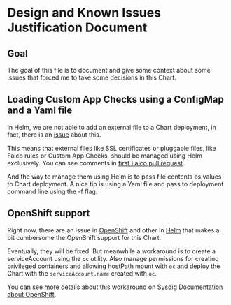 # Design and Known Issues Justification Document

## Goal

The goal of this file is to document and give some context about some issues that
forced me to take some decisions in this Chart.

## Loading Custom App Checks using a ConfigMap and a Yaml file

In Helm, we are not able to add an external file to a Chart deployment, in fact,
there is an [issue](https://github.com/helm/helm/issues/3276) about this.

This means that external files like SSL certificates or pluggable files, like
Falco rules or Custom App Checks, should be managed using Helm exclusively. You
can see comments in [first Falco pull request](https://github.com/nholuongut/Helmcharts/pull/5853).

And the way to manage them using Helm is to pass file contents as values to Chart
deployment. A nice tip is using a Yaml file and pass to deployment command line
using the -f flag.

## OpenShift support

Right now, there are an issue in [OpenShift](https://github.com/openshift/origin/issues/20788)
and other in [Helm](https://github.com/helm/helm/issues/4533) that makes a bit
cumbersome the OpenShift support for this Chart.

Eventually, they will be fixed. But meanwhile a workaround is to create a
serviceAccount using the `oc` utility. Also manage permissions for creating privileged
containers and allowing hostPath mount with `oc` and deploy the Chart with the
`serviceAccount.name` created with `oc`.

You can see more details about this workaround on [Sysdig Documentation about OpenShift](https://sysdigdocs.atlassian.net/wiki/spaces/Platform/pages/256671843/).
